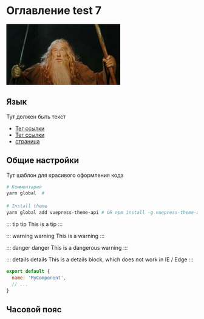 
# Оглавление test 7

![An image](./image.jpg)

## Язык

Тут должен быть текст

- [Тег ссылки](https://nodejs.org/)
- [Тег ссылки](https://github.com/vuejs/vuepress)
- [страница](page1/)

## Общие настройки

Тут шаблон для красивого оформления кода

```bash
# Комментарий
yarn global  #

# Install theme
yarn global add vuepress-theme-api # OR npm install -g vuepress-theme-api
```

::: tip tip
This is a tip
:::

::: warning warning
This is a warning
:::

::: danger danger
This is a dangerous warning
:::

::: details details
This is a details block, which does not work in IE / Edge
:::

``` js
export default {
  name: 'MyComponent',
  // ...
}
```

## Часовой пояс
